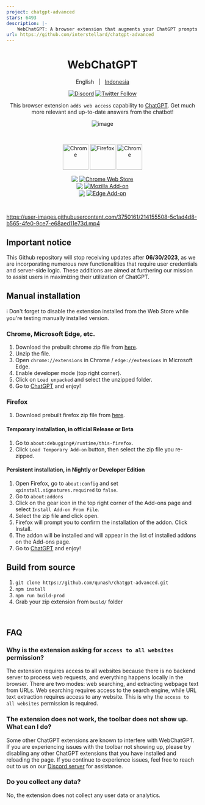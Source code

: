 ```yaml
---
project: chatgpt-advanced
stars: 6493
description: |-
    WebChatGPT: A browser extension that augments your ChatGPT prompts with web results.
url: https://github.com/interstellard/chatgpt-advanced
---
```


[link-chrome]: https://chrome.google.com/webstore/detail/chatgpt-advanced/lpfemeioodjbpieminkklglpmhlngfcn 'Chrome Web Store'
[link-firefox]: https://addons.mozilla.org/en-US/firefox/addon/web-chatgpt/ 'Firefox Add-ons'
[link-edge]: https://microsoftedge.microsoft.com/addons/detail/arxivutils/flahobhjikkpnpohomeckhdjjkkkkmoc/ 'Edge Add-ons'


<div align="center">
<h1>WebChatGPT</h1>


English &nbsp;&nbsp;|&nbsp;&nbsp; [Indonesia](README_IN.md)

[![Discord](https://img.shields.io/discord/1060110102188797992?color=green&label=Join%20server&logo=discord)](https://discord.gg/nmCjvyVpnB) [![Twitter Follow](https://img.shields.io/twitter/follow/hahahahohohe?label=follow%20me&style=social)](https://twitter.com/hahahahohohe)


This browser extension `adds web access` capability to [ChatGPT](https://chat.openai.com/). Get much more relevant and up-to-date answers from the chatbot!

![image](https://user-images.githubusercontent.com/3750161/214144292-4fb34667-015a-43f3-906d-1d2d065d67f0.png)


<br>

[<img src="https://user-images.githubusercontent.com/3750161/214147732-c75e96a4-48a4-4b64-b407-c2402e899a75.PNG" height="67" alt="Chrome" valign="middle">][link-chrome] [<img src="https://user-images.githubusercontent.com/3750161/214148610-acdef778-753e-470e-8765-6cc97bca85ed.png" height="67" alt="Firefox" valign="middle">][link-firefox] [<img src="https://user-images.githubusercontent.com/3750161/233201810-d1026855-0482-44c8-b1ec-c7247134473e.png" height="67" alt="Chrome" valign="middle">][link-edge]


[<img valign="middle" src="https://img.shields.io/chrome-web-store/v/lpfemeioodjbpieminkklglpmhlngfcn.svg">][link-chrome] [<img valign="middle" alt="Chrome Web Store" src="https://img.shields.io/chrome-web-store/users/lpfemeioodjbpieminkklglpmhlngfcn?color=blue">][link-chrome]
<br>
[<img valign="middle" src="https://img.shields.io/amo/v/web-chatgpt">][link-firefox]
[<img valign="middle" alt="Mozilla Add-on" src="https://img.shields.io/amo/users/web-chatgpt">][link-firefox]
<br>
[<img valign="middle" src="https://img.shields.io/badge/dynamic/json?label=edge%20add-on&prefix=v&query=%24.version&url=https%3A%2F%2Fmicrosoftedge.microsoft.com%2Faddons%2Fgetproductdetailsbycrxid%2Fflahobhjikkpnpohomeckhdjjkkkkmoc">][link-edge]
[<img valign="middle" alt="Edge Add-on" src="https://img.shields.io/badge/dynamic/json?label=users&query=%24.activeInstallCount&url=https%3A%2F%2Fmicrosoftedge.microsoft.com%2Faddons%2Fgetproductdetailsbycrxid%2Fflahobhjikkpnpohomeckhdjjkkkkmoc">][link-edge]
</div>
<br>

https://user-images.githubusercontent.com/3750161/214155508-5c1ad4d8-b565-4fe0-9ce7-e68aed11e73d.mp4


## Important notice

  This Github repository will stop receiving updates after **06/30/2023**, as we are incorporating numerous new functionalities that require user credentials and server-side logic. These additions are aimed at furthering our mission to assist users in maximizing their utilization of ChatGPT.


## Manual installation

  ℹ️ Don't forget to disable the extension installed from the Web Store while you're testing manually installed version.
  
  ### Chrome, Microsoft Edge, etc.
  1. Download the prebuilt chrome zip file from [here](build).
  2. Unzip the file.
  3. Open `chrome://extensions` in Chrome / `edge://extensions` in Microsoft Edge.
  4. Enable developer mode (top right corner).
  5. Click on `Load unpacked` and select the unzipped folder.
  6. Go to [ChatGPT](https://chat.openai.com/chat/) and enjoy!

  ### Firefox
  1. Download prebuilt firefox zip file from [here](build).
  
  #### Temporary installation, in official Release or Beta
  1. Go to `about:debugging#/runtime/this-firefox`.
  2. Click `Load Temporary Add-on` button, then select the zip file you re-zipped.

  #### Persistent installation, in Nightly or Developer Edition
  1. Open Firefox, go to `about:config` and set `xpinstall.signatures.required` to `false`.
  2. Go to `about:addons`
  3. Click on the gear icon in the top right corner of the Add-ons page and select `Install Add-on From File`.
  4. Select the zip file and click open.
  5. Firefox will prompt you to confirm the installation of the addon. Click Install.
  6. The addon will be installed and will appear in the list of installed addons on the Add-ons page.
  7. Go to [ChatGPT](https://chat.openai.com/chat/) and enjoy!


## Build from source

1. `git clone https://github.com/qunash/chatgpt-advanced.git`
2. `npm install`
3. `npm run build-prod`
4. Grab your zip extension from `build/` folder

<br>

## FAQ

### Why is the extension asking for `access to all websites` permission?
The extension requires access to all websites because there is no backend server to process web requests, and everything happens locally in the browser. There are two modes: web searching, and extracting webpage text from URLs. Web searching requires access to the search engine, while URL text extraction requires access to any website. This is why the `access to all websites` permission is required.

### The extension does not work, the toolbar does not show up. What can I do?
Some other ChatGPT extensions are known to interfere with WebChatGPT. If you are experiencing issues with the toolbar not showing up, please try disabling any other ChatGPT extensions that you have installed and reloading the page. If you continue to experience issues, feel free to reach out to us on our [Discord server](https://discord.gg/nmCjvyVpnB) for assistance.

### Do you collect any data?
No, the extension does not collect any user data or analytics.

<br>

